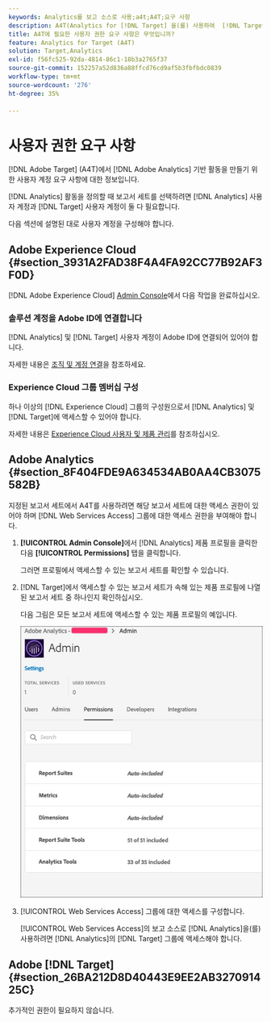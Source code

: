 ```yaml
---
keywords: Analytics를 보고 소스로 사용;a4t;A4T;요구 사항
description: A4T(Analytics for [!DNL Target] 을(를) 사용하여  [!DNL Target] Adobe에서 Adobe Analytics 기반 활동을 만드는 데 필요한 사용자 계정 요구 사항을 구성하는 방법에 대해 알아봅니다.
title: A4T에 필요한 사용자 권한 요구 사항은 무엇입니까?
feature: Analytics for Target (A4T)
solution: Target,Analytics
exl-id: f56fc525-92da-4814-86c1-18b3a2765f37
source-git-commit: 152257a52d836a88ffcd76cd9af5b3fbfbdc0839
workflow-type: tm+mt
source-wordcount: '276'
ht-degree: 35%

---
```


# 사용자 권한 요구 사항

[!DNL Adobe Target] (A4T)에서 [!DNL Adobe Analytics] 기반 활동을 만들기 위한 사용자 계정 요구 사항에 대한 정보입니다.

[!DNL Analytics] 활동을 정의할 때 보고서 세트를 선택하려면 [!DNL Analytics] 사용자 계정과 [!DNL Target] 사용자 계정이 둘 다 필요합니다.

다음 섹션에 설명된 대로 사용자 계정을 구성해야 합니다.

## Adobe Experience Cloud {#section_3931A2FAD38F4A4FA92CC77B92AF3F0D}

[!DNL Adobe Experience Cloud] [Admin Console](https://adminconsole.adobe.com)에서 다음 작업을 완료하십시오.

### 솔루션 계정을 Adobe ID에 연결합니다

[!DNL Analytics] 및 [!DNL Target] 사용자 계정이 Adobe ID에 연결되어 있어야 합니다.

자세한 내용은 [조직 및 계정 연결](https://experienceleague.adobe.com/docs/core-services/interface/administration/organizations.html?lang=ko)을 참조하세요.

### Experience Cloud 그룹 멤버십 구성

하나 이상의 [!DNL Experience Cloud] 그룹의 구성원으로서 [!DNL Analytics] 및 [!DNL Target]에 액세스할 수 있어야 합니다.

자세한 내용은 [Experience Cloud 사용자 및 제품 관리](https://experienceleague.adobe.com/docs/core-services/interface/manage-users-and-products/admin-getting-started.html?lang=ko)를 참조하십시오.

## Adobe Analytics {#section_8F404FDE9A634534AB0AA4CB3075582B}

지정된 보고서 세트에서 A4T를 사용하려면 해당 보고서 세트에 대한 액세스 권한이 있어야 하며 [!DNL Web Services Access] 그룹에 대한 액세스 권한을 부여해야 합니다.

1. **[!UICONTROL Admin Console]**&#x200B;에서 [!DNL Analytics] 제품 프로필을 클릭한 다음 **[!UICONTROL Permissions]** 탭을 클릭합니다.

   그러면 프로필에서 액세스할 수 있는 보고서 세트를 확인할 수 있습니다.

1. [!DNL Target]에서 액세스할 수 있는 보고서 세트가 속해 있는 제품 프로필에 나열된 보고서 세트 중 하나인지 확인하십시오.

   다음 그림은 모든 보고서 세트에 액세스할 수 있는 제품 프로필의 예입니다.

   ![Admin Console 권한 탭](/help/main/c-integrating-target-with-mac/a4t/assets/permissions-tab.png)

1. [!UICONTROL Web Services Access] 그룹에 대한 액세스를 구성합니다.

   [!UICONTROL Web Services Access]의 보고 소스로 [!DNL Analytics]을(를) 사용하려면 [!DNL Analytics]의 [!DNL Target] 그룹에 액세스해야 합니다.


## Adobe [!DNL Target] {#section_26BA212D8D40443E9EE2AB327091425C}

추가적인 권한이 필요하지 않습니다.
